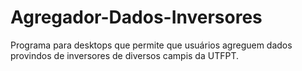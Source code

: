 # Agregador-Dados-Inversores
Programa para desktops que permite que usuários agreguem dados provindos de inversores de diversos campis da UTFPT.
